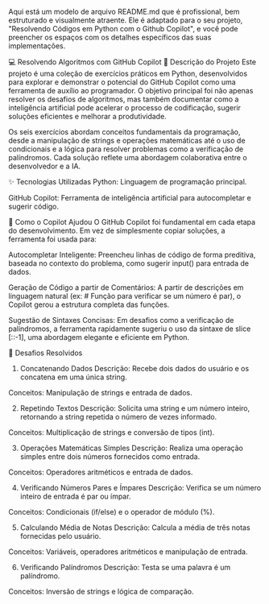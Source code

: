 Aqui está um modelo de arquivo README.md que é profissional, bem estruturado e visualmente atraente. Ele é adaptado para o seu projeto, "Resolvendo Códigos em Python com o Github Copilot", e você pode preencher os espaços com os detalhes específicos das suas implementações.

💻 Resolvendo Algoritmos com GitHub Copilot
🚀 Descrição do Projeto
Este projeto é uma coleção de exercícios práticos em Python, desenvolvidos para explorar e demonstrar o potencial do GitHub Copilot como uma ferramenta de auxílio ao programador. O objetivo principal foi não apenas resolver os desafios de algoritmos, mas também documentar como a inteligência artificial pode acelerar o processo de codificação, sugerir soluções eficientes e melhorar a produtividade.

Os seis exercícios abordam conceitos fundamentais da programação, desde a manipulação de strings e operações matemáticas até o uso de condicionais e a lógica para resolver problemas como a verificação de palíndromos. Cada solução reflete uma abordagem colaborativa entre o desenvolvedor e a IA.

✨ Tecnologias Utilizadas
Python: Linguagem de programação principal.

GitHub Copilot: Ferramenta de inteligência artificial para autocompletar e sugerir código.

🧠 Como o Copilot Ajudou
O GitHub Copilot foi fundamental em cada etapa do desenvolvimento. Em vez de simplesmente copiar soluções, a ferramenta foi usada para:

Autocompletar Inteligente: Preencheu linhas de código de forma preditiva, baseada no contexto do problema, como sugerir input() para entrada de dados.

Geração de Código a partir de Comentários: A partir de descrições em linguagem natural (ex: # Função para verificar se um número é par), o Copilot gerou a estrutura completa das funções.

Sugestão de Sintaxes Concisas: Em desafios como a verificação de palíndromos, a ferramenta rapidamente sugeriu o uso da sintaxe de slice [::-1], uma abordagem elegante e eficiente em Python.

🎯 Desafios Resolvidos
1. Concatenando Dados
Descrição: Recebe dois dados do usuário e os concatena em uma única string.

Conceitos: Manipulação de strings e entrada de dados.

2. Repetindo Textos
Descrição: Solicita uma string e um número inteiro, retornando a string repetida o número de vezes informado.

Conceitos: Multiplicação de strings e conversão de tipos (int).

3. Operações Matemáticas Simples
Descrição: Realiza uma operação simples entre dois números fornecidos como entrada.

Conceitos: Operadores aritméticos e entrada de dados.

4. Verificando Números Pares e Ímpares
Descrição: Verifica se um número inteiro de entrada é par ou ímpar.

Conceitos: Condicionais (if/else) e o operador de módulo (%).

5. Calculando Média de Notas
Descrição: Calcula a média de três notas fornecidas pelo usuário.

Conceitos: Variáveis, operadores aritméticos e manipulação de entrada.

6. Verificando Palíndromos
Descrição: Testa se uma palavra é um palíndromo.

Conceitos: Inversão de strings e lógica de comparação.
